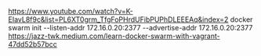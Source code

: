 https://www.youtube.com/watch?v=K-EIavL8f9c&list=PL6XT0grm_TfgFoPHrdUFibPUPhDLEEEAq&index=2
docker swarm init --listen-addr 172.16.0.20:2377 --advertise-addr 172.16.0.20:2377
https://jazz-twk.medium.com/learn-docker-swarm-with-vagrant-47dd52b57bcc
